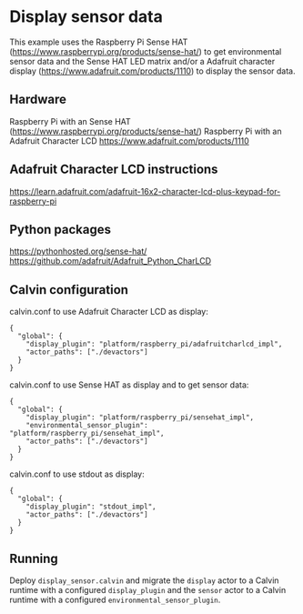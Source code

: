 # Display sensor data

This example uses the Raspberry Pi Sense HAT (https://www.raspberrypi.org/products/sense-hat/) to get environmental sensor data and the Sense HAT LED matrix and/or a Adafruit character display (https://www.adafruit.com/products/1110) to display the sensor data.

## Hardware

Raspberry Pi with an Sense HAT (https://www.raspberrypi.org/products/sense-hat/)
Raspberry Pi with an Adafruit Character LCD https://www.adafruit.com/products/1110

## Adafruit Character LCD instructions

https://learn.adafruit.com/adafruit-16x2-character-lcd-plus-keypad-for-raspberry-pi

## Python packages

https://pythonhosted.org/sense-hat/
https://github.com/adafruit/Adafruit_Python_CharLCD

## Calvin configuration

calvin.conf to use Adafruit Character LCD as display:

    {
      "global": {
        "display_plugin": "platform/raspberry_pi/adafruitcharlcd_impl",
        "actor_paths": ["./devactors"]
      }
    }

calvin.conf to use Sense HAT as display and to get sensor data:

    {
      "global": {
        "display_plugin": "platform/raspberry_pi/sensehat_impl",
        "environmental_sensor_plugin": "platform/raspberry_pi/sensehat_impl",
        "actor_paths": ["./devactors"]
      }
    }

calvin.conf to use stdout as display:

    {
      "global": {
        "display_plugin": "stdout_impl",
        "actor_paths": ["./devactors"]
      }
    }

## Running

Deploy `display_sensor.calvin` and migrate the `display` actor to a Calvin runtime with a configured `display_plugin` and the `sensor` actor to a Calvin runtime with a configured `environmental_sensor_plugin`.